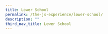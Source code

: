 ```yaml
---
title: Lower School
permalink: /the-js-experience/lower-school/
description: ""
third_nav_title: Lower School
---
```

